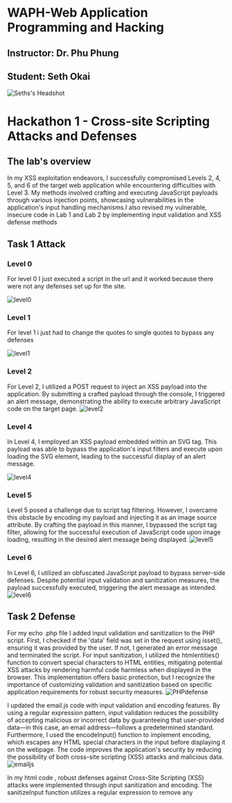# WAPH-Web Application Programming and Hacking

## Instructor: Dr. Phu Phung

## Student: Seth Okai

![Seths's Headshot](Images/headshot.jpg)

# Hackathon 1 - Cross-site Scripting Attacks and Defenses

## The lab's overview

In my XSS exploitation endeavors, I successfully compromised Levels 2, 4, 5, and 6 of the target web application while encountering difficulties with Level 3. My methods involved crafting and executing JavaScript payloads through various injection points, showcasing vulnerabilities in the application's input handling mechanisms.I also revised my vulnerable, insecure code in Lab 1 and Lab 2 by implementing input validation and XSS defense methods 

## Task 1 Attack

### Level 0
For level 0 I just executed a script in the url and it worked because there were not any defenses set up for the site.

![level0](Images/level0.jpg)

### Level 1
For level 1 i just had to change the quotes to single quotes to bypass any defenses

![level1](Images/level1.jpg)

### Level 2
For Level 2, I utilized a POST request to inject an XSS payload into the application. By submitting a crafted payload through the console, I triggered an alert message, demonstrating the ability to execute arbitrary JavaScript code on the target page.
![level2](Images/level2.jpg)

### Level 4
In Level 4, I employed an XSS payload embedded within an SVG tag. This payload was able to bypass the application's input filters and execute upon loading the SVG element, leading to the successful display of an alert message.

![level4](Images/level4.jpg)

### Level 5
Level 5 posed a challenge due to script tag filtering. However, I overcame this obstacle by encoding my payload and injecting it as an image source attribute. By crafting the payload in this manner, I bypassed the script tag filter, allowing for the successful execution of JavaScript code upon image loading, resulting in the desired alert message being displayed.
![level5](Images/level5.jpg)


### Level 6
In Level 6, I utilized an obfuscated JavaScript payload to bypass server-side defenses. Despite potential input validation and sanitization measures, the payload successfully executed, triggering the alert message as intended.
![level6](Images/level6.jpg)


## Task 2 Defense
For my echo .php file I added input validation and sanitization to the PHP script. First, I checked if the 'data' field was set in the request using isset(), ensuring it was provided by the user. If not, I generated an error message and terminated the script. For input sanitization, I utilized the htmlentities() function to convert special characters to HTML entities, mitigating potential XSS attacks by rendering harmful code harmless when displayed in the browser. This implementation offers basic protection, but I recognize the importance of customizing validation and sanitization based on specific application requirements for robust security measures.
![PHPdefense](Images/defense1.jpg)


I updated the email.js code with input validation and encoding features. By using a regular expression pattern, input validation reduces the possibility of accepting malicious or incorrect data by guaranteeing that user-provided data—in this case, an email address—follows a predetermined standard. Furthermore, I used the encodeInput() function to implement encoding, which escapes any HTML special characters in the input before displaying it on the webpage. The code improves the application's security by reducing the possibility of both cross-site scripting (XSS) attacks and malicious data.
![emailjs](Images/email.jsdefense.jpg)

In my html code , robust defenses against Cross-Site Scripting (XSS) attacks were implemented through input sanitization and encoding. The sanitizeInput function utilizes a regular expression to remove any <script> tags from user input, ensuring that no malicious scripts can be injected into the application. Additionally, the encodeURIComponent function is used to encode the sanitized input before sending it to the server via XMLHttpRequest or jQuery Ajax requests. This encoding mechanism protects against XSS vulnerabilities by converting special characters into their respective encoded representations, thereby preventing script injection attacks. 
![htmlcode](Images/htmldefense.jpg)
